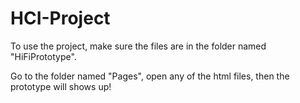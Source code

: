 # HCI-Project

To use the project, make sure the files are in the folder named "HiFiPrototype".


Go to the folder named "Pages", open any of the html files, then the prototype will shows up!
